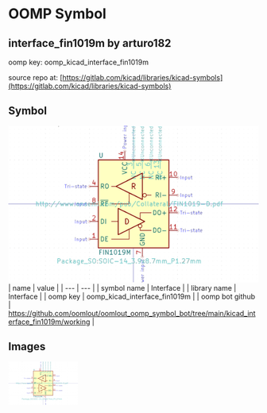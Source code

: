# OOMP Symbol  
## interface_fin1019m  by arturo182  
  
oomp key: oomp_kicad_interface_fin1019m  
  
source repo at: [https://gitlab.com/kicad/libraries/kicad-symbols](https://gitlab.com/kicad/libraries/kicad-symbols)  
## Symbol  
  
[![working.png](working_600.png)](working.png)  
| name | value | 
| --- | --- | 
| symbol name | Interface | 
| library name | Interface | 
| oomp key | oomp_kicad_interface_fin1019m | 
| oomp bot github | https://github.com/oomlout/oomlout_oomp_symbol_bot/tree/main/kicad_interface_fin1019m/working | 
## Images  
  
[![working.png](working_140.png)](working.png)  
